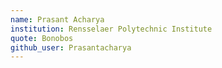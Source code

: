 ```yaml
---
name: Prasant Acharya
institution: Rensselaer Polytechnic Institute
quote: Bonobos
github_user: Prasantacharya
---
```


